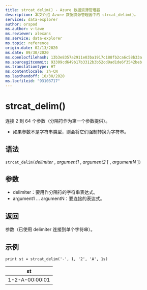 ```yaml
---
title: strcat_delim() - Azure 数据资源管理器
description: 本文介绍 Azure 数据资源管理器中的 strcat_delim()。
services: data-explorer
author: orspod
ms.author: v-tawe
ms.reviewer: alexans
ms.service: data-explorer
ms.topic: reference
origin.date: 02/13/2020
ms.date: 09/30/2020
ms.openlocfilehash: 13b3e8357a2911e03ba1917c188fb2ca6c58b33a
ms.sourcegitcommit: 93309cd649b17b3312b3b52cd9ad1de6f3542beb
ms.translationtype: HT
ms.contentlocale: zh-CN
ms.lasthandoff: 10/30/2020
ms.locfileid: "93103717"
---
```

# <a name="strcat_delim"></a>strcat_delim()

连接 2 到 64 个参数（分隔符作为第一个参数提供）。

 * 如果参数不是字符串类型，则会将它们强制转换为字符串。

## <a name="syntax"></a>语法

`strcat_delim(`*delimiter* , *argument1* , *argument2* [ , *argumentN* ]`)`

## <a name="arguments"></a>参数

* delimiter：要用作分隔符的字符串表达式。
* argument1 ... argumentN：要连接的表达式。

## <a name="returns"></a>返回

参数（已使用 delimiter 连接到单个字符串）。

## <a name="examples"></a>示例

```kusto
print st = strcat_delim('-', 1, '2', 'A', 1s)

```

|st|
|---|
|1-2-A-00:00:01|
